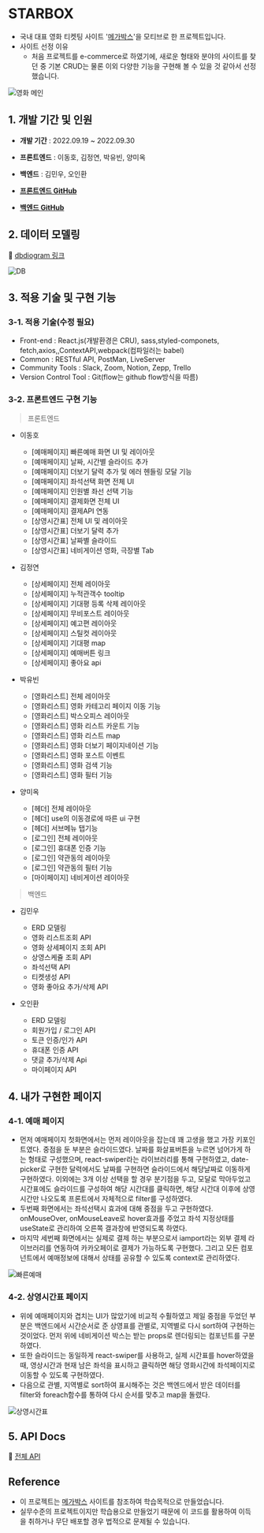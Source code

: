 # STARBOX
- 국내 대표 영화 티켓팅 사이트 '[메가박스](https://www.megabox.co.kr/)'을 모티브로 한 프로젝트입니다.
- 사이트 선정 이유
  -  처음 프로젝트를 e-commerce로 하였기에, 새로운 형태와 분야의 사이트를 찾던 중 기본 CRUD는 물론 이외 다양한 기능을 구현해 볼 수 있을 것 같아서 선정했습니다.

![영화 메인](https://user-images.githubusercontent.com/88419431/193578658-46ee5ce7-9cd6-42a1-aaae-13051aa3df86.PNG)


  
  
## 1. 개발 기간 및 인원

- __개발 기간__  : 2022.09.19 ~ 2022.09.30

- __프론트엔드__ : 이동호, 김정연, 박유빈, 양미옥

- __백엔드__ : 김민우, 오인환

- __[프론트엔드 GitHub](https://github.com/wecode-bootcamp-korea/justcode-6-2nd-team2-front)__ 

- __[백엔드 GitHub](https://github.com/wecode-bootcamp-korea/justcode-6-2nd-team2-back)__

  
  
## 2. 데이터 모델링

:paperclip:  [dbdiogram 링크](https://dbdiagram.io/d/6327c6e10911f91ba5db0917)   

![DB](https://user-images.githubusercontent.com/88419431/193578720-4b6a58e6-042d-4adc-aa50-f21e3beac4f9.PNG)

  
 
## 3. 적용 기술 및 구현 기능

### 3-1. 적용 기술(수정 필요)
+ Front-end : React.js(개발환경은 CRU), sass,styled-componets, fetch,axios,,ContextAPI,webpack(컴파일러는  babel)
+ Common : RESTful API, PostMan, LiveServer
+ Community Tools : Slack, Zoom, Notion, Zepp, Trello
+ Version Control Tool : Git(flow는 github flow방식을 따름)


### 3-2. 프론트엔드 구현 기능

>프론트엔드  
  
- 이동호  
  - [예매페이지] 빠른예매 화면 UI 및 레이아웃
  - [예매페이지] 날짜, 시간별 슬라이드 추가
  - [예매페이지] 더보기 달력 추가 및 에러 헨들링 모달 기능
  - [예매페이지] 좌석선택 화면 전체 UI
  - [예매페이지] 인원별 좌선 선택 기능
  - [예매페이지] 결제화면 전체 UI
  - [예매페이지] 결제API 연동
  - [상영시간표] 전체 UI 및 레이아웃
  - [상영시간표] 더보기 달력 추가
  - [상영시간표] 날짜별 슬라이드
  - [상영시간표] 네비게이션 영화, 극장별 Tab

- 김정연
  - [상세페이지] 전체 레이아웃
  - [상세페이지] 누적관객수 tooltip
  - [상세페이지] 기대평 등록 삭제 레이아웃
  - [상세페이지] 무비포스트 레이아웃
  - [상세페이지] 예고편 레이아웃
  - [상세페이지] 스틸컷 레이아웃
  - [상세페이지] 기대평 map
  - [상세페이지] 예매버튼 링크
  - [상세페이지] 좋아요 api

- 박유빈
  - [영화리스트] 전체 레이아웃
  - [영화리스트] 영화 카테고리 페이지 이동 기능
  - [영화리스트] 박스오피스 레이아웃
  - [영화리스트] 영화 리스트 카운트 기능
  - [영화리스트] 영화 리스트 map
  - [영화리스트] 영화 더보기 페이지네이션 기능
  - [영화리스트] 영화 포스트 이벤트
  - [영화리스트] 영화 검색 기능
  - [영화리스트] 영화 필터 기능

- 양미옥
  - [헤더] 전체 레이아웃
  - [헤더] use의 이동경로에 따른 ui 구현
  - [헤더] 서브메뉴 탭기능
  - [로그인] 전체 레이아웃
  - [로그인] 휴대폰 인증 기능
  - [로그인] 약관동의 레이아웃
  - [로그인] 약관동의 필터 기능
  - [마이페이지] 네비게이션 레이아웃
  
>백엔드

- 김민우  
  - ERD 모델링
  - 영화 리스트조회 API
  - 영화 상세페이지 조회 API 
  - 상영스케쥴 조회 API
  - 좌석선택 API
  - 티켓생성 API
  - 영화 좋아요 추가/삭제 API  

- 오인환
  - ERD 모델링
  - 회원가입 / 로그인 API 
  - 토큰 인증/인가 API   
  - 휴대폰 인증 API
  - 댓글 추가/삭제 Api
  - 마이페이지 API

  
## 4. 내가 구현한 페이지

### 4-1. 예매 페이지
- 먼저 예매페이지 첫화면에서는 먼저 레이아웃을 잡는데 꽤 고생을 했고 가장 키포인트였다. 중점을 둔 부분은 슬라이드였다. 날짜를 화살표버튼을 누르면 넘어가게 하는 형태로 구성했으며, react-swiper라는 라이브러리를 통해 구현하였고, date-picker로 구현한 달력에서도 날짜를 구현하면 슬라이드에서 해당날짜로 이동하게 구현하였다. 이외에는 3개 이상 선택을 할 경우 분기점을 두고, 모달로 막아두었고 시간표에도 슬라이드를 구성하여 해당 시간대를 클릭하면, 해당 시간대 이후에 상영시간만 나오도록 프론트에서 자체적으로 filter를 구성하였다. 
- 두번째 화면에서는 좌석선택시 효과에 대해 중점을 두고 구현하였다. onMouseOver, onMouseLeave로 hover효과를 주었고 좌석 지정상태를 useState로 관리하여 오른쪽 결과창에 반영되도록 하였다.
- 마지막 세번째 화면에서는 실제로 결제 하는 부분으로서 iamport라는 외부 결제 라이브러리를 연동하여 카카오페이로 결제가 가능하도록 구현했다.
그리고 모든 컴포넌트에서 예매정보에 대해서 상태를 공유할 수 있도록 context로 관리하였다.

![빠른예매](https://user-images.githubusercontent.com/88419431/193579497-dd7814db-110e-47b4-b9b0-462917cb9c9b.gif)


### 4-2. 상영시간표 페이지
- 위에 예매페이지와 겹치는 UI가 많았기에 비교적 수훨하였고 제일 중점을 두었던 부분은 백엔드에서 시간순서로 준 상영표를 관별로, 지역별로 다시 sort하여 구현하는 것이었다.
먼저 위에 네비게이션 박스는 받는 props로 렌더링되는 컴포넌트를 구분하였다. 
- 또한 슬라이드는 동일하게 react-swiper를 사용하고, 실제 시간표를 hover하였을때, 영상시간과 현재 남은 좌석을 표시하고 클릭하면 해당 영화시간에 좌석페이지로 이동할 수 있도록 구현하였다. 
- 다음으로 관별, 지역별로 sort하여 표시해주는 것은 백엔드에서 받은 데이터를 filter와 foreach함수를 통하여 다시 순서를 맞추고 map을 돌렸다. 


![상영시간표](https://user-images.githubusercontent.com/88419431/193583837-5779fb88-91f1-4b71-a9e9-fa8190b18fd7.gif)


  
## 5. API Docs

:paperclip: [전체 API](https://documenter.getpostman.com/view/22703204/2s7ZE4NQnp#de716034-8667-44c7-9662-0eadb80d143e)  


## Reference

- 이 프로젝트는 [메가박스](https://www.megabox.co.kr/) 사이트를 참조하여 학습목적으로 만들었습니다.
- 실무수준의 프로젝트이지만 학습용으로 만들었기 때문에 이 코드를 활용하여 이득을 취하거나 무단 배포할 경우 법적으로 문제될 수 있습니다.


